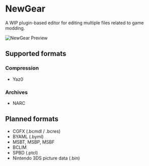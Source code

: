 # NewGear
 A WIP plugin-based editor for editing multiple files related to game modding.

![NewGear Preview](https://user-images.githubusercontent.com/60291632/199096376-10083582-7c99-49ae-ab0b-54bf9d416cba.png)
 
## Supported formats

### Compression
- Yaz0

### Archives
- NARC

## Planned formats
- CGFX (.bcmdl / .bcres)
- BYAML (.byml)
- MSBT, MSBP, MSBF
- BCLIM
- SPBD (.ptcl)
- Nintendo 3DS picture data (.bin)
